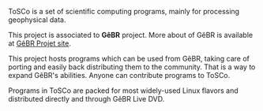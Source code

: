 ToSCo is a set of scientific computing programs, mainly for processing geophysical data.

This project is associated to **GêBR** project. More about of GêBR is available at [GêBR Projet site](http://www.gebrproject.com).

This project hosts programs which can be used from GêBR, taking care of porting and easily back distributing them to the community. That is a way to expand GêBR's abilities. Anyone can contribute programs to ToSCo.

Programs in ToSCo are packed for most widely-used Linux flavors and distributed directly and through GêBR Live DVD.